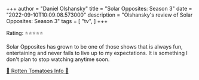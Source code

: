 +++
author = "Daniel Olshansky"
title = "Solar Opposites: Season 3"
date = "2022-09-10T10:09:08.573000"
description = "Olshansky's review of Solar Opposites: Season 3"
tags = [
    "tv",
]
+++

Rating: ⭐⭐⭐⭐⭐

Solar Opposites has grown to be one of those shows that is always fun, entertaining and never fails to live up to my expectations. It is something I don't plan to stop watching anytime soon.

[🍅 Rotten Tomatoes Info 🍅](https://www.rottentomatoes.com//tv/solar_opposites/s03)